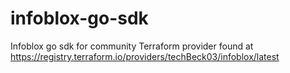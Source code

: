 # infoblox-go-sdk

Infoblox go sdk for community Terraform provider found at https://registry.terraform.io/providers/techBeck03/infoblox/latest

